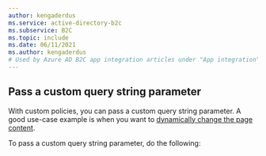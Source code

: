 ```yaml
---
author: kengaderdus
ms.service: active-directory-b2c
ms.subservice: B2C
ms.topic: include
ms.date: 06/11/2021
ms.author: kengaderdus
# Used by Azure AD B2C app integration articles under "App integration".
---
```

## Pass a custom query string parameter

With custom policies, you can pass a custom query string parameter. A good use-case example is when you want to [dynamically change the page content](../articles/active-directory-b2c/customize-ui-with-html.md?pivots=b2c-custom-policy#configure-dynamic-custom-page-content-uri).

To pass a custom query string parameter, do the following:
